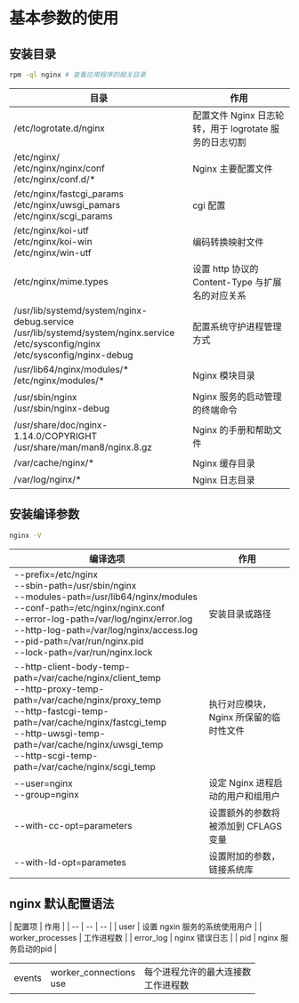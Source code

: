 # 基本参数的使用 

## 安装目录

```bash
rpm -ql nginx # 查看应用程序的相关目录
```

| 目录 | 作用|
| -- | -- |
|/etc/logrotate.d/nginx| 配置文件 Nginx 日志轮转，用于 logrotate 服务的日志切割|
|/etc/nginx/ </br> /etc/nginx/nginx/conf </br> /etc/nginx/conf.d/\* | Nginx 主要配置文件|
| /etc/nginx/fastcgi_params </br> /etc/nginx/uwsgi_pamars </br> /etc/nginx/scgi_params | cgi 配置
| /etc/nginx/koi-utf </br> /etc/nginx/koi-win </br> /etc/nginx/win-utf | 编码转换映射文件|
| /etc/nginx/mime.types | 设置 http 协议的 Content-Type 与扩展名的对应关系|
| /usr/lib/systemd/system/nginx-debug.service </br> /usr/lib/systemd/system/nginx.service </br> /etc/sysconfig/nginx </br> /etc/sysconfig/nginx-debug | 配置系统守护进程管理方式|
| /usr/lib64/nginx/modules/\* </br> /etc/nginx/modules/\* | Nginx 模块目录|
| /usr/sbin/nginx </br> /usr/sbin/nginx-debug | Nginx 服务的启动管理的终端命令|
| /usr/share/doc/nginx-1.14.0/COPYRIGHT </br> /usr/share/man/man8/nginx.8.gz | Nginx 的手册和帮助文件|
| /var/cache/nginx/\* | Nginx 缓存目录|
| /var/log/nginx/\* | Nginx 日志目录|


## 安装编译参数
 
 ```bash
 nginx -V
 ```
 
 | 编译选项 | 作用|
 | -- | -- |
 | --prefix=/etc/nginx </br> --sbin-path=/usr/sbin/nginx  </br>  --modules-path=/usr/lib64/nginx/modules </br> --conf-path=/etc/nginx/nginx.conf </br> --error-log-path=/var/log/nginx/error.log </br> --http-log-path=/var/log/nginx/access.log </br> --pid-path=/var/run/nginx.pid </br> --lock-path=/var/run/nginx.lock | 安装目录或路径 |
 |--http-client-body-temp-path=/var/cache/nginx/client_temp </br> --http-proxy-temp-path=/var/cache/nginx/proxy_temp </br> --http-fastcgi-temp-path=/var/cache/nginx/fastcgi_temp </br> --http-uwsgi-temp-path=/var/cache/nginx/uwsgi_temp </br> --http-scgi-temp-path=/var/cache/nginx/scgi_temp | 执行对应模块， Nginx 所保留的临时性文件 |
 | --user=nginx </br> --group=nginx | 设定 Nginx 进程启动的用户和组用户 |
| --with-cc-opt=parameters | 设置额外的参数将被添加到 CFLAGS 变量|
| --with-ld-opt=parametes | 设置附加的参数，链接系统库|

## nginx 默认配置语法

| 配置项 | 作用  |
| -- | -- | -- |
| user | 设置 ngxin 服务的系统使用用户 |
| worker_processes | 工作进程数 |
| error_log | nginx 错误日志 |
| pid | nginx 服务启动的pid |

||||
|--|--| --|
| events | worker_connections </br> use | 每个进程允许的最大连接数 </br> 工作进程数 |

